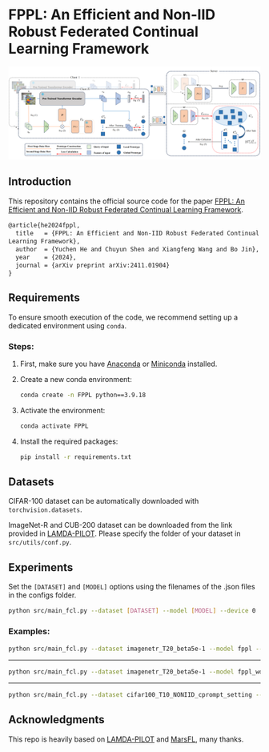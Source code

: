 # FPPL: An Efficient and Non-IID Robust Federated Continual Learning Framework

<p align="center">
  <img src="./images/overview.png" width="800px">
</p>

## Introduction

This repository contains the official source code for the paper [FPPL: An Efficient and Non-IID Robust Federated Continual Learning Framework](https://arxiv.org/abs/2411.01904).
```
@article{he2024fppl,
  title   = {FPPL: An Efficient and Non-IID Robust Federated Continual Learning Framework},
  author  = {Yuchen He and Chuyun Shen and Xiangfeng Wang and Bo Jin},
  year    = {2024},
  journal = {arXiv preprint arXiv:2411.01904}
}
```

## Requirements

To ensure smooth execution of the code, we recommend setting up a dedicated environment using `conda`.

### Steps:

1. First, make sure you have [Anaconda](https://www.anaconda.com/products/distribution) or [Miniconda](https://docs.conda.io/en/latest/miniconda.html) installed.

2. Create a new conda environment:

    ```bash
    conda create -n FPPL python==3.9.18
    ```

3. Activate the environment:

    ```bash
    conda activate FPPL
    ```

4. Install the required packages:

    ```bash
    pip install -r requirements.txt
    ```

## Datasets

CIFAR-100 dataset can be automatically downloaded with `torchvision.datasets`.

ImageNet-R and CUB-200 dataset can be downloaded from the link provided in [LAMDA-PILOT](https://github.com/sun-hailong/LAMDA-PILOT). Please specify the folder of your dataset in `src/utils/conf.py`.

## Experiments

Set the `[DATASET]` and `[MODEL]` options using the filenames of the .json files in the configs folder.

```bash
python src/main_fcl.py --dataset [DATASET] --model [MODEL] --device 0
```

### Examples:

```bash
python src/main_fcl.py --dataset imagenetr_T20_beta5e-1 --model fppl --device 0
```

---

```bash
python src/main_fcl.py --dataset imagenetr_T20_beta5e-1 --model fppl_wo_debias --device 0
```

---

```bash
python src/main_fcl.py --dataset cifar100_T10_NONIID_cprompt_setting --model fppl_cprompt_setting --device 0
```

## Acknowledgments

This repo is heavily based on [LAMDA-PILOT](https://github.com/sun-hailong/LAMDA-PILOT) and [MarsFL](https://github.com/WenkeHuang/MarsFL), many thanks.
